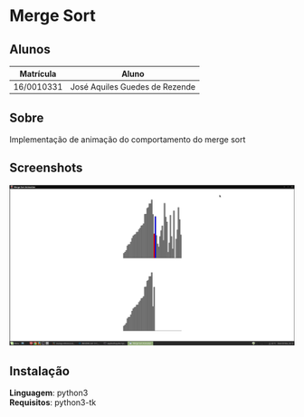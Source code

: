 # Merge Sort


## Alunos
|Matrícula | Aluno |
| -- | -- |
| 16/0010331  |  José Aquiles Guedes de Rezende |

## Sobre 
Implementação de animação do comportamento do merge sort

## Screenshots
![animação](merge_ani.png)

## Instalação 
**Linguagem**: python3<br>
**Requisitos**: python3-tk






